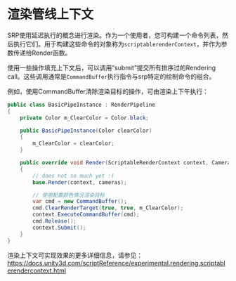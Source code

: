 # 渲染管线上下文
SRP使用延迟执行的概念进行渲染。作为一个使用者，您可构建一个命令列表，然后执行它们。用于构建这些命令的对象称为`scriptablerenderContext`，并作为参数传递给Render函数。

使用一些操作填充上下文后，可以调用“submit”提交所有排序过的Rendering call。这些调用通常是`CommandBuffer`执行指令与srp特定的绘制命令的组合。

例如，使用CommandBuffer清除渲染目标的操作，可由渲染上下午执行：

```C#
public class BasicPipeInstance : RenderPipeline
{
    private Color m_ClearColor = Color.black;

    public BasicPipeInstance(Color clearColor)
    {
        m_ClearColor = clearColor;
    }

    public override void Render(ScriptableRenderContext context, Camera[] cameras)
    {
        // does not so much yet :(
        base.Render(context, cameras);

        // 使用配置颜色情况渲染目标
        var cmd = new CommandBuffer();
        cmd.ClearRenderTarget(true, true, m_ClearColor);
        context.ExecuteCommandBuffer(cmd);
        cmd.Release();
        context.Submit();
    }
}
```

渲染上下文可实现效果的更多详细信息，请参见：https://docs.unity3d.com/scriptReference/experimental.rendering.scriptablerendercontext.html